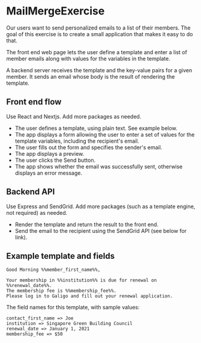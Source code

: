# MailMergeExercise

Our users want to send personalized emails to a list of their members.  The goal of this exercise is to create a small application that makes it easy to do that.

The front end web page lets the user define a template and enter a list of member emails along with values for the variables in the template.  

A backend server receives the template and the key-value pairs for a given member.  It sends an email whose body is the result of rendering the template.  
 
## Front end flow

Use React and Nextjs.  Add more packages as needed.

- The user defines a template, using plain text.  See example below.
- The app displays a form allowing the user to enter a set of values for the template variables, including the recipient's email.
- The user fills out the form and specifies the sender's email.
- The app displays a preview.
- The user clicks the Send button.
- The app shows whether the email was successfully sent, otherwise displays an error message.


## Backend API

Use Express and SendGrid.  Add more packages (such as a template engine, not required) as needed.

- Render the template and return the result to the front end.
- Send the email to the recipient using the SendGrid API (see below for link).


## Example template and fields

```
Good Morning %%member_first_name%%,

Your membership in %%institution%% is due for renewal on %%renewal_date%%.  
The membership fee is %%membership_fee%%.
Please log in to Galigo and fill out your renewal application.
```

The field names for this template, with sample values:

```
contact_first_name => Joe
institution => Singapore Green Building Council
renewal_date => January 1, 2021
membership_fee => $50
```



